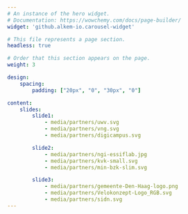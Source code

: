 ```yaml
---
# An instance of the hero widget.
# Documentation: https://wowchemy.com/docs/page-builder/
widget: 'github.alkem-io.carousel-widget'

# This file represents a page section.
headless: true

# Order that this section appears on the page.
weight: 3

design:
    spacing:
        padding: ["20px", "0", "30px", "0"]

content:
    slides:
        slide1:
            - media/partners/uwv.svg
            - media/partners/vng.svg
            - media/partners/digicampus.svg

        slide2:
            - media/partners/ngi-essiflab.jpg
            - media/partners/kvk-small.svg   
            - media/partners/min-bzk-slim.svg

        slide3:
            - media/partners/gemeente-Den-Haag-logo.png
            - media/partners/Velokonzept-Logo_RGB.svg   
            - media/partners/sidn.svg
---
```


